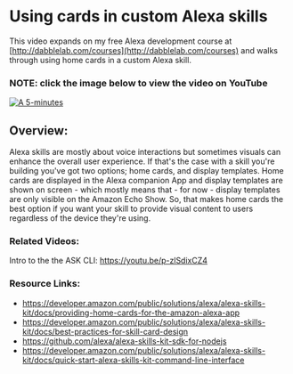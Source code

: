 # Using cards in custom Alexa skills

This video expands on my free Alexa development course at [http://dabblelab.com/courses](http://dabblelab.com/courses) and walks through using home cards in a custom Alexa skill.

### NOTE: click the image below to view the video on YouTube
[![A 5-minutes](http://img.youtube.com/vi/68gxGJVRg0Y/0.jpg)](http://www.youtube.com/watch?v=68gxGJVRg0Y)

## Overview:
Alexa skills are mostly about voice interactions but sometimes visuals can enhance the overall user experience. If that's the case with a skill you're building you've got two options; home cards, and display templates. Home cards are displayed in the Alexa companion App and display templates are shown on screen - which mostly means that - for now - display templates are only visible on the Amazon Echo Show. So, that makes home cards the best option if you want your skill to provide visual content to users regardless of the device they're using.

### Related Videos:
Intro to the the ASK CLI: https://youtu.be/p-zlSdixCZ4

### Resource Links:
- https://developer.amazon.com/public/solutions/alexa/alexa-skills-kit/docs/providing-home-cards-for-the-amazon-alexa-app
- https://developer.amazon.com/public/solutions/alexa/alexa-skills-kit/docs/best-practices-for-skill-card-design
- https://github.com/alexa/alexa-skills-kit-sdk-for-nodejs
- https://developer.amazon.com/public/solutions/alexa/alexa-skills-kit/docs/quick-start-alexa-skills-kit-command-line-interface

